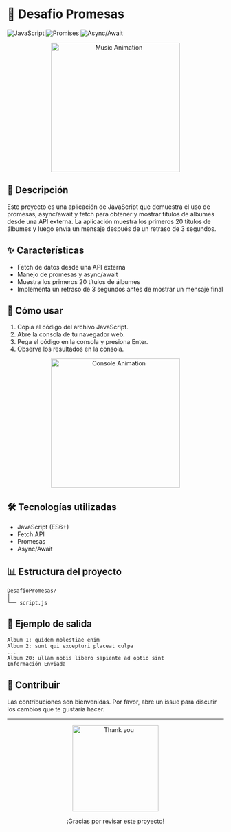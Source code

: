 # 🎵 Desafio Promesas

![JavaScript](https://img.shields.io/badge/javascript-%23323330.svg?style=for-the-badge&logo=javascript&logoColor=%23F7DF1E)
![Promises](https://img.shields.io/badge/promises-%23B7178C.svg?style=for-the-badge&logo=javascript&logoColor=white)
![Async/Await](https://img.shields.io/badge/async%2Fawait-%23000000.svg?style=for-the-badge&logo=javascript&logoColor=white)

<p align="center">
  <img src="https://media.giphy.com/media/13FrpeVH09Zrb2/giphy.gif" alt="Music Animation" width="300">
</p>

## 📌 Descripción

Este proyecto es una aplicación de JavaScript que demuestra el uso de promesas, async/await y fetch para obtener y mostrar títulos de álbumes desde una API externa. La aplicación muestra los primeros 20 títulos de álbumes y luego envía un mensaje después de un retraso de 3 segundos.

## ✨ Características

- Fetch de datos desde una API externa
- Manejo de promesas y async/await
- Muestra los primeros 20 títulos de álbumes
- Implementa un retraso de 3 segundos antes de mostrar un mensaje final

## 🚀 Cómo usar

1. Copia el código del archivo JavaScript.
2. Abre la consola de tu navegador web.
3. Pega el código en la consola y presiona Enter.
4. Observa los resultados en la consola.

<p align="center">
  <img src="https://media.giphy.com/media/QUmpqPoJ886Iw/giphy.gif" alt="Console Animation" width="300">
</p>

## 🛠️ Tecnologías utilizadas

- JavaScript (ES6+)
- Fetch API
- Promesas
- Async/Await

## 📊 Estructura del proyecto

```
DesafioPromesas/
│
└── script.js
```

## 📝 Ejemplo de salida

```
Album 1: quidem molestiae enim
Album 2: sunt qui excepturi placeat culpa
...
Album 20: ullam nobis libero sapiente ad optio sint
Información Enviada
```

## 👥 Contribuir

Las contribuciones son bienvenidas. Por favor, abre un issue para discutir los cambios que te gustaría hacer.

---

<p align="center">
  <img src="https://media.giphy.com/media/3oKIPnAiaMCws8nOsE/giphy.gif" alt="Thank you" width="200">
</p>

<p align="center">
  ¡Gracias por revisar este proyecto!
</p>